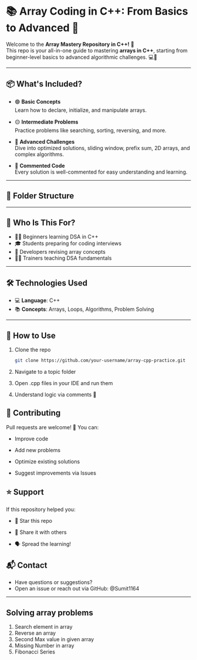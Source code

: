 # 📚 Array Coding in C++: From Basics to Advanced 🚀

Welcome to the **Array Mastery Repository in C++!** 🎯  
This repo is your all-in-one guide to mastering **arrays in C++**, starting from beginner-level basics to advanced algorithmic challenges. 💻🧠

---

## 📦 What's Included?

- 🟢 **Basic Concepts**  
  Learn how to declare, initialize, and manipulate arrays.

- 🟡 **Intermediate Problems**  
  Practice problems like searching, sorting, reversing, and more.

- 🔴 **Advanced Challenges**  
  Dive into optimized solutions, sliding window, prefix sum, 2D arrays, and complex algorithms.

- 💬 **Commented Code**  
  Every solution is well-commented for easy understanding and learning.

---

## 📁 Folder Structure



---

## 🎯 Who Is This For?

- 🧑‍💻 Beginners learning DSA in C++
- 🎓 Students preparing for coding interviews
- 🔁 Developers revising array concepts
- 👨‍🏫 Trainers teaching DSA fundamentals

---

## 🛠 Technologies Used

- 💻 **Language**: C++
- 📚 **Concepts**: Arrays, Loops, Algorithms, Problem Solving

---

## 📌 How to Use

1. Clone the repo  
   ```bash
   git clone https://github.com/your-username/array-cpp-practice.git
2. Navigate to a topic folder

3. Open .cpp files in your IDE and run them

4. Understand logic via comments 🧠

## 🤝 Contributing
Pull requests are welcome! 🙌
You can:

- Improve code

- Add new problems

- Optimize existing solutions

- Suggest improvements via Issues


## ⭐ Support
If this repository helped you:

- 🌟 Star this repo

- 🔁 Share it with others

- 🗣️ Spread the learning!


## 📬 Contact
- Have questions or suggestions?
- Open an issue or reach out via GitHub:    @Sumit1164

--- 

## Solving array problems

1. Search element in array
2. Reverse an array
3. Second Max value in given array
4. Missing Number in array
5. Fibonacci Series 
